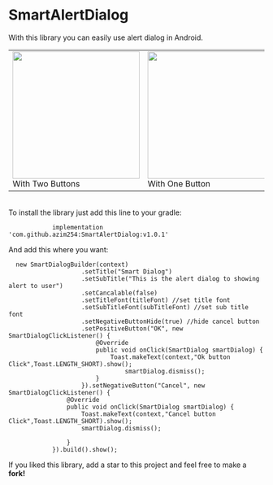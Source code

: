 # SmartAlertDialog 
With this library you can easily use alert dialog in Android.<br>
<table>
<tr>
<td><img src="http://res.cloudinary.com/duyx74vfd/image/upload/v1528460761/1528459502779_vuomau.jpg" width=250><br>With Two Buttons</td>
<td><img src="http://res.cloudinary.com/duyx74vfd/image/upload/v1528460761/1528459502635_ojwj6u.jpg" width=250><br>With One Button</td>
</tr>
</table>
<br>
To install the library just add this line to your gradle:
	
		        implementation 'com.github.azim254:SmartAlertDialog:v1.0.1'
	
And add this where you want:

	  new SmartDialogBuilder(context)
                        .setTitle("Smart Dialog")
                        .setSubTitle("This is the alert dialog to showing alert to user")
                        .setCancalable(false)
                        .setTitleFont(titleFont) //set title font
                        .setSubTitleFont(subTitleFont) //set sub title font
                        .setNegativeButtonHide(true) //hide cancel button
                        .setPositiveButton("OK", new SmartDialogClickListener() {
                            @Override
                            public void onClick(SmartDialog smartDialog) {
                                Toast.makeText(context,"Ok button Click",Toast.LENGTH_SHORT).show();
                                    smartDialog.dismiss();
                            }
                        }).setNegativeButton("Cancel", new SmartDialogClickListener() {
                    @Override
                    public void onClick(SmartDialog smartDialog) {
                        Toast.makeText(context,"Cancel button Click",Toast.LENGTH_SHORT).show();
                        smartDialog.dismiss();

                    }
                }).build().show();
	
	
If you liked this library, add a star to this project and feel free to make a <b>fork!</b><br>
<br><br>
